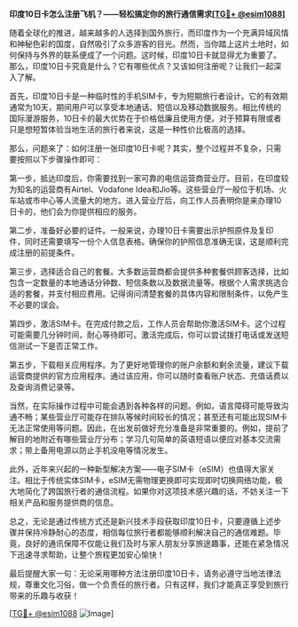 **印度10日卡怎么注册飞机？——轻松搞定你的旅行通信需求[[TG💪+ @esim1088](https://t.me/s/esim1088)]**

随着全球化的推进，越来越多的人选择到国外旅行，而印度作为一个充满异域风情和神秘色彩的国度，自然吸引了众多游客的目光。然而，当你踏上这片土地时，如何保持与外界的联系便成了一个问题。这时候，印度10日卡就显得尤为重要了。那么，印度10日卡究竟是什么？它有哪些优点？又该如何注册呢？让我们一起深入了解。

首先，印度10日卡是一种临时性的手机SIM卡，专为短期旅行者设计。它的有效期通常为10天，期间用户可以享受本地通话、短信以及移动数据服务。相比传统的国际漫游服务，10日卡的最大优势在于价格低廉且使用方便。对于预算有限或者只是想短暂体验当地生活的旅行者来说，这是一种性价比极高的选择。

那么，问题来了：如何注册一张印度10日卡呢？其实，整个过程并不复杂，只需要按照以下步骤操作即可：

第一步，抵达印度后，你需要找到一家可靠的电信运营商营业厅。目前，在印度较为知名的运营商有Airtel、Vodafone Idea和Jio等。这些营业厅一般位于机场、火车站或市中心等人流量大的地方。进入营业厅后，向工作人员表明你是来办理10日卡的，他们会为你提供相应的服务。

第二步，准备好必要的证件。一般来说，办理10日卡需要出示护照原件及复印件，同时还需要填写一份个人信息表格。确保你的护照信息准确无误，这是顺利完成注册的前提条件。

第三步，选择适合自己的套餐。大多数运营商都会提供多种套餐供顾客选择，比如包含一定数量的本地通话分钟数、短信条数以及数据流量等。根据个人需求挑选合适的套餐，并支付相应费用。记得询问清楚套餐的具体内容和限制条件，以免产生不必要的误会。

第四步，激活SIM卡。在完成付款之后，工作人员会帮助你激活SIM卡。这个过程可能需要几分钟时间，耐心等待即可。激活完成后，你可以尝试拨打电话或发送短信测试一下是否正常工作。

第五步，下载相关应用程序。为了更好地管理你的账户余额和剩余流量，建议下载运营商提供的官方应用程序。通过该应用，你可以随时查看账户状态、充值话费以及查询消费记录等。

当然，在实际操作过程中可能会遇到各种各样的问题。例如，语言障碍可能导致沟通不畅；某些营业厅可能存在排队等候时间较长的情况；甚至还有可能出现SIM卡无法正常使用等问题。因此，在出发前做好充分准备是非常重要的。例如，提前了解目的地附近有哪些营业厅分布；学习几句简单的英语短语以便应对基本交流需求；带上备用电源以防止手机没电等情况发生。

此外，近年来兴起的一种新型解决方案——电子SIM卡（eSIM）也值得大家关注。相比于传统实体SIM卡，eSIM无需物理更换即可实现即时切换网络功能，极大地简化了跨国旅行者的通信流程。如果你对这项技术感兴趣的话，不妨关注一下相关产品和服务提供商的信息。

总之，无论是通过传统方式还是新兴技术手段获取印度10日卡，只要遵循上述步骤并保持冷静耐心的态度，相信每位旅行者都能够顺利解决自己的通信难题。毕竟，良好的通讯保障不仅能让我们及时与家人朋友分享旅途趣事，还能在紧急情况下迅速寻求帮助，让整个旅程更加安心愉快！

最后提醒大家一句：无论采用哪种方法注册印度10日卡，请务必遵守当地法律法规，尊重文化习俗，做一个负责任的旅行者。只有这样，我们才能真正享受到旅行带来的乐趣与收获！

[[TG💪+ @esim1088](https://t.me/s/esim1088) ![Image](https://i.postimg.cc/4NQfJmqS/Snipaste-2025-05-13-00-14-12.png)]
